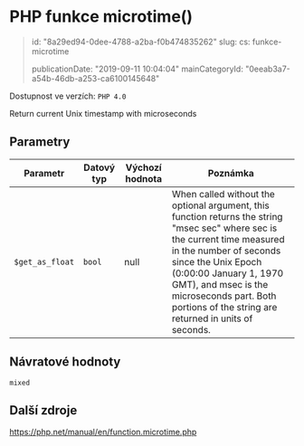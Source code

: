 PHP funkce microtime()
======================

> id: "8a29ed94-0dee-4788-a2ba-f0b474835262"
> slug:
> 	cs: funkce-microtime
> 
> publicationDate: "2019-09-11 10:04:04"
> mainCategoryId: "0eeab3a7-a54b-46db-a253-ca6100145648"

Dostupnost ve verzích: `PHP 4.0`

Return current Unix timestamp with microseconds


Parametry
--------------

| Parametr | Datový typ | Výchozí hodnota | Poznámka |
|-----|-----|-----|-----|
| `$get_as_float` | `bool` | null | When called without the optional argument, this function returns the string "msec sec" where sec is the current time measured in the number of seconds since the Unix Epoch (0:00:00 January 1, 1970 GMT), and msec is the microseconds part. Both portions of the string are returned in units of seconds. |


Návratové hodnoty
----------------

`mixed`



Další zdroje
------------

https://php.net/manual/en/function.microtime.php
